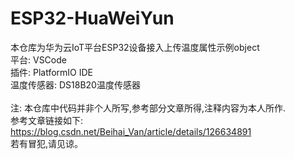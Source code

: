# ESP32-HuaWeiYun
本仓库为华为云IoT平台ESP32设备接入上传温度属性示例object   
平台: VSCode   
插件: PlatformIO IDE   
温度传感器: DS18B20温度传感器   
<br />
注: 本仓库中代码并非个人所写,参考部分文章所得,注释内容为本人所作.  
参考文章链接如下:   
https://blog.csdn.net/Beihai_Van/article/details/126634891  
若有冒犯,请见谅。 

